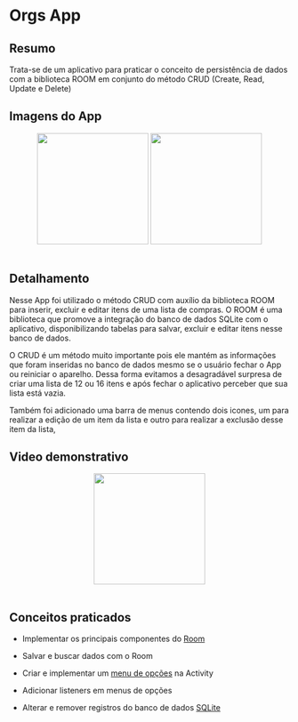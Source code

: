 # Orgs App 

## Resumo 
Trata-se de um aplicativo para praticar o conceito de persistência de dados com a biblioteca ROOM em conjunto do método CRUD (Create, Read, Update e Delete)

## Imagens do App

<div align="center"> 
<img src = "https://user-images.githubusercontent.com/111225477/226627359-47ef1b66-b952-4a02-a434-76c0ee37c27b.png" width = "200px" >
<img src = "https://user-images.githubusercontent.com/111225477/226627380-8d4f2473-41a4-4509-b571-0cdbf3d865aa.png" width = "200px" >

</div>

</br>

## Detalhamento
Nesse App foi utilizado o método CRUD com auxílio da biblioteca ROOM para inserir, excluir e editar itens de uma lista de compras. O ROOM é uma biblioteca que promove a integração do banco de dados SQLite com o aplicativo, disponibilizando tabelas para salvar, excluir e editar itens nesse banco de dados.  

O CRUD é um método muito importante pois ele mantém as informações que foram inseridas no banco de dados mesmo se o usuário fechar o App ou reiniciar o aparelho. Dessa forma evitamos a desagradável surpresa de criar uma lista de 12 ou 16 itens e após fechar o aplicativo perceber que sua lista está vazia. 

Também foi adicionado uma barra de menus contendo dois icones, um para realizar a edição de um item da lista e outro para realizar a exclusão desse item da lista,


## Video demonstrativo

<div align="center">

<img src = "https://user-images.githubusercontent.com/111225477/230456892-8a448d85-6959-4f29-bed9-2309cc49c02c.gif" width = "200px">

</div>
</br>

## Conceitos praticados
- Implementar os principais componentes do [Room](https://developer.android.com/training/data-storage/room?hl=pt-br)

- Salvar e buscar dados com o Room

- Criar e implementar um [menu de opções](https://developer.android.com/guide/topics/ui/menus?hl=pt-br&authuser=3#options-menu) na Activity

- Adicionar listeners em menus de opções

- Alterar e remover registros do banco de dados [SQLite](https://sqlite.org/index.html)


